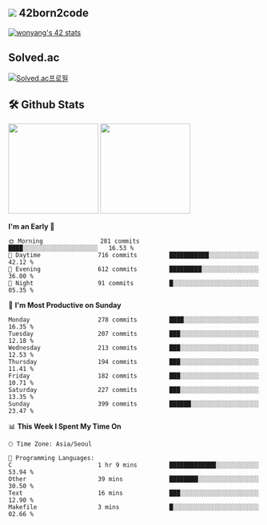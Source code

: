 
## <img src="https://img.shields.io/badge/-000000?style=flat&logo=42&logoColor=white"> 42born2code
[![wonyang's 42 stats](https://badge42.vercel.app/api/v2/cl5nhe5b6007809kydha7ht42/stats?cursusId=21&coalitionId=88)](https://profile.intra.42.fr/users/wonyang)

## Solved.ac
[![Solved.ac프로필](http://mazassumnida.wtf/api/v2/generate_badge?boj=bennyws)](https://solved.ac/bennyws)

## 🛠️ Github Stats
<p>
  <img height="180em" src="https://github-readme-stats-veggie-garden.vercel.app/api?username=gemstoneyang&show_icons=true&include_all_commits=true&bg_color=30,e96443,904e95&title_color=fff&text_color=fff">
  <img height="180em" src="https://github-readme-stats-veggie-garden.vercel.app/api/top-langs/?username=gemstoneyang&layout=compact&bg_color=30,e96443,904e95&title_color=fff&text_color=fff">
</p>

<!--START_SECTION:waka-->
**I'm an Early 🐤** 

```text
🌞 Morning                281 commits         ████░░░░░░░░░░░░░░░░░░░░░   16.53 % 
🌆 Daytime                716 commits         ███████████░░░░░░░░░░░░░░   42.12 % 
🌃 Evening                612 commits         █████████░░░░░░░░░░░░░░░░   36.00 % 
🌙 Night                  91 commits          █░░░░░░░░░░░░░░░░░░░░░░░░   05.35 % 
```
📅 **I'm Most Productive on Sunday** 

```text
Monday                   278 commits         ████░░░░░░░░░░░░░░░░░░░░░   16.35 % 
Tuesday                  207 commits         ███░░░░░░░░░░░░░░░░░░░░░░   12.18 % 
Wednesday                213 commits         ███░░░░░░░░░░░░░░░░░░░░░░   12.53 % 
Thursday                 194 commits         ███░░░░░░░░░░░░░░░░░░░░░░   11.41 % 
Friday                   182 commits         ███░░░░░░░░░░░░░░░░░░░░░░   10.71 % 
Saturday                 227 commits         ███░░░░░░░░░░░░░░░░░░░░░░   13.35 % 
Sunday                   399 commits         ██████░░░░░░░░░░░░░░░░░░░   23.47 % 
```


📊 **This Week I Spent My Time On** 

```text
🕑︎ Time Zone: Asia/Seoul

💬 Programming Languages: 
C                        1 hr 9 mins         █████████████░░░░░░░░░░░░   53.94 % 
Other                    39 mins             ████████░░░░░░░░░░░░░░░░░   30.50 % 
Text                     16 mins             ███░░░░░░░░░░░░░░░░░░░░░░   12.90 % 
Makefile                 3 mins              █░░░░░░░░░░░░░░░░░░░░░░░░   02.66 % 
```


<!--END_SECTION:waka-->
